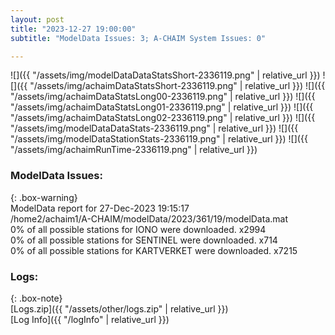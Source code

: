 ```yaml
---
layout: post
title: "2023-12-27 19:00:00"
subtitle: "ModelData Issues: 3; A-CHAIM System Issues: 0"

---
```


![]({{ "/assets/img/modelDataDataStatsShort-2336119.png" | relative_url }})
![]({{ "/assets/img/achaimDataStatsShort-2336119.png" | relative_url }})
![]({{ "/assets/img/achaimDataStatsLong00-2336119.png" | relative_url }})
![]({{ "/assets/img/achaimDataStatsLong01-2336119.png" | relative_url }})
![]({{ "/assets/img/achaimDataStatsLong02-2336119.png" | relative_url }})
![]({{ "/assets/img/modelDataDataStats-2336119.png" | relative_url }})
![]({{ "/assets/img/modelDataStationStats-2336119.png" | relative_url }})
![]({{ "/assets/img/achaimRunTime-2336119.png" | relative_url }})


### ModelData Issues:  
  
{: .box-warning}  
 ModelData report for 27-Dec-2023 19:15:17   
 /home2/achaim1/A-CHAIM/modelData/2023/361/19/modelData.mat   
 0% of all possible stations for IONO were downloaded. x2994   
 0% of all possible stations for SENTINEL were downloaded. x714   
 0% of all possible stations for KARTVERKET were downloaded. x7215   
  


### Logs:  
  
{: .box-note}  
[Logs.zip]({{ "/assets/other/logs.zip" | relative_url }})  
[Log Info]({{ "/logInfo" | relative_url }})  
